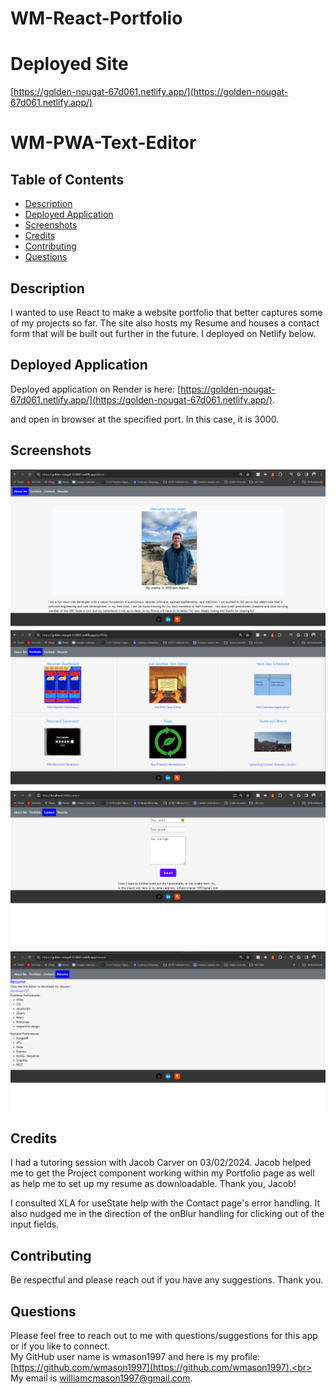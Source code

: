 # WM-React-Portfolio

# Deployed Site
[https://golden-nougat-67d061.netlify.app/](https://golden-nougat-67d061.netlify.app/)


# WM-PWA-Text-Editor


## Table of Contents
* [Description](#description)
* [Deployed Application](#deployed-application)
* [Screenshots](#screenshots)
* [Credits](#credits)
* [Contributing](#contribution-guidelines)
* [Questions](#questions)

## Description <a name="description"></a> 
I wanted to use React to make a website portfolio that better captures some of my projects so far. The site also hosts my Resume and houses a contact form that will be built out further in the future. I deployed on Netlify below.

## Deployed Application <a name="deployed-application"></a>
Deployed application on Render is here: [https://golden-nougat-67d061.netlify.app/](https://golden-nougat-67d061.netlify.app/).



and open in browser at the specified port. In this case, it is 3000.

## Screenshots <a name="screenshots"></a>
![Screenshot 1](/assets/WM-React-Portfolio-About.png)
![Screenshot 2](/assets/WM-React-Portfolio-Portfolio.png)
![Screenshot 3](/assets/WM-React-Portfolio-Contact.png)
![Screenshot 4](/assets/WM-React-Portfolio-Resume.png)




## Credits <a name = "credits"></a>
I had a tutoring session with Jacob Carver on 03/02/2024. Jacob helped me to get the Project component working within my Portfolio page as well as help me to set up my resume as downloadable. Thank you, Jacob!

I consulted XLA for useState help with the Contact page's error handling. It also nudged me in the direction of the onBlur handling for clicking out of the input fields.


## Contributing <a name="contribution-guidelines"></a>
Be respectful and please reach out if you have any suggestions. Thank you.


## Questions <a name="questions"></a>
Please feel free to reach out to me with questions/suggestions for this app or if you like to connect.<br>
My GitHub user name is wmason1997 and here is my profile: [https://github.com/wmason1997](https://github.com/wmason1997).<br>
My email is williamcmason1997@gmail.com.